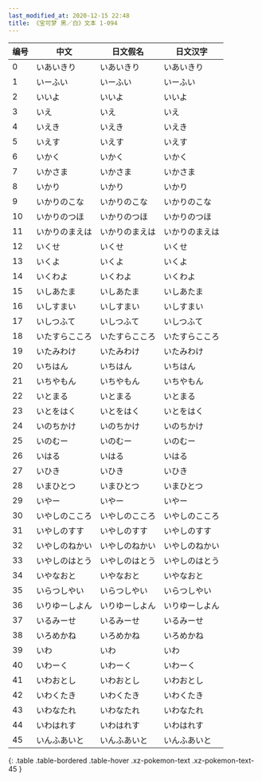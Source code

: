 ```yaml
---
last_modified_at: 2020-12-15 22:48
title: 《宝可梦 黑／白》文本 1-094
---
```

| 编号 | 中文 | 日文假名 | 日文汉字 |
| ---- | ---- | ---- | --- |
| 0 | いあいきり | いあいきり | いあいきり |
| 1 | いーふい | いーふい | いーふい |
| 2 | いいよ | いいよ | いいよ |
| 3 | いえ | いえ | いえ |
| 4 | いえき | いえき | いえき |
| 5 | いえす | いえす | いえす |
| 6 | いかく | いかく | いかく |
| 7 | いかさま | いかさま | いかさま |
| 8 | いかり | いかり | いかり |
| 9 | いかりのこな | いかりのこな | いかりのこな |
| 10 | いかりのつほ | いかりのつほ | いかりのつほ |
| 11 | いかりのまえは | いかりのまえは | いかりのまえは |
| 12 | いくせ | いくせ | いくせ |
| 13 | いくよ | いくよ | いくよ |
| 14 | いくわよ | いくわよ | いくわよ |
| 15 | いしあたま | いしあたま | いしあたま |
| 16 | いしすまい | いしすまい | いしすまい |
| 17 | いしつふて | いしつふて | いしつふて |
| 18 | いたすらこころ | いたすらこころ | いたすらこころ |
| 19 | いたみわけ | いたみわけ | いたみわけ |
| 20 | いちはん | いちはん | いちはん |
| 21 | いちやもん | いちやもん | いちやもん |
| 22 | いとまる | いとまる | いとまる |
| 23 | いとをはく | いとをはく | いとをはく |
| 24 | いのちかけ | いのちかけ | いのちかけ |
| 25 | いのむー | いのむー | いのむー |
| 26 | いはる | いはる | いはる |
| 27 | いひき | いひき | いひき |
| 28 | いまひとつ | いまひとつ | いまひとつ |
| 29 | いやー | いやー | いやー |
| 30 | いやしのこころ | いやしのこころ | いやしのこころ |
| 31 | いやしのすす | いやしのすす | いやしのすす |
| 32 | いやしのねかい | いやしのねかい | いやしのねかい |
| 33 | いやしのはとう | いやしのはとう | いやしのはとう |
| 34 | いやなおと | いやなおと | いやなおと |
| 35 | いらつしやい | いらつしやい | いらつしやい |
| 36 | いりゆーしよん | いりゆーしよん | いりゆーしよん |
| 37 | いるみーせ | いるみーせ | いるみーせ |
| 38 | いろめかね | いろめかね | いろめかね |
| 39 | いわ | いわ | いわ |
| 40 | いわーく | いわーく | いわーく |
| 41 | いわおとし | いわおとし | いわおとし |
| 42 | いわくたき | いわくたき | いわくたき |
| 43 | いわなたれ | いわなたれ | いわなたれ |
| 44 | いわはれす | いわはれす | いわはれす |
| 45 | いんふあいと | いんふあいと | いんふあいと |
{: .table .table-bordered .table-hover .xz-pokemon-text .xz-pokemon-text-45 }